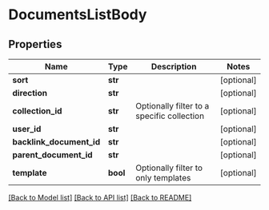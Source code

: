 # DocumentsListBody

## Properties
Name | Type | Description | Notes
------------ | ------------- | ------------- | -------------
**sort** | **str** |  | [optional] 
**direction** | **str** |  | [optional] 
**collection_id** | **str** | Optionally filter to a specific collection | [optional] 
**user_id** | **str** |  | [optional] 
**backlink_document_id** | **str** |  | [optional] 
**parent_document_id** | **str** |  | [optional] 
**template** | **bool** | Optionally filter to only templates | [optional] 

[[Back to Model list]](../README.md#documentation-for-models) [[Back to API list]](../README.md#documentation-for-api-endpoints) [[Back to README]](../README.md)

